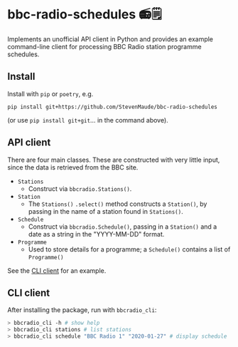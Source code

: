 # bbc-radio-schedules :radio::spiral_notepad:

Implements an unofficial API client in Python and provides an example
command-line client for processing BBC Radio station programme
schedules.

## Install

Install with `pip` or `poetry`, e.g.

```
pip install git+https://github.com/StevenMaude/bbc-radio-schedules
```

(or use `pip install git+git`… in the command above).

## API client

There are four main classes. These are constructed with very little
input, since the data is retrieved from the BBC site.

* `Stations`
  * Construct via `bbcradio.Stations()`.
* `Station`
  * The `Stations()` `.select()` method constructs a `Station()`, by
    passing in the name of a station found in `Stations()`.
* `Schedule`
  * Construct via `bbcradio.Schedule()`, passing in a `Station()` and a
    date as a string in the "YYYY-MM-DD" format.
* `Programme`
  * Used to store details for a programme; a `Schedule()` contains a
    list of `Programme()`

See the [CLI client](bbcradio/cli.py) for an example.

## CLI client

After installing the package, run with `bbcradio_cli`:

```sh
> bbcradio_cli -h # show help
> bbcradio_cli stations # list stations
> bbcradio_cli schedule "BBC Radio 1" "2020-01-27" # display schedule
```
